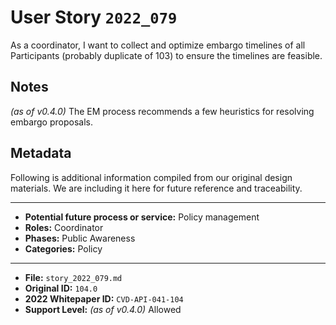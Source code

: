 
# User Story `2022_079` #

As a coordinator, I want to collect and optimize embargo timelines of all Participants (probably duplicate of 103) to ensure the timelines are feasible.

## Notes ##

*(as of v0.4.0)*
The EM process recommends a few heuristics for resolving embargo proposals.


## Metadata ##

Following is additional information compiled from our original design materials.
We are including it here for future reference and traceability.

---

- **Potential future process or service:** Policy management
- **Roles:** Coordinator
- **Phases:** Public Awareness
- **Categories:** Policy

---

- **File:** `story_2022_079.md`
- **Original ID:** `104.0`
- **2022 Whitepaper ID:** `CVD-API-041-104`
- **Support Level:** *(as of v0.4.0)* Allowed
